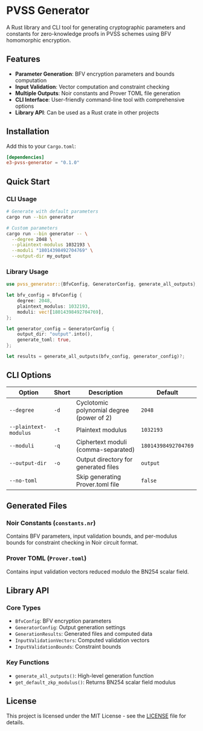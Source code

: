 # PVSS Generator

A Rust library and CLI tool for generating cryptographic parameters and constants for zero-knowledge proofs in PVSS schemes using BFV homomorphic encryption.

## Features

- **Parameter Generation**: BFV encryption parameters and bounds computation
- **Input Validation**: Vector computation and constraint checking
- **Multiple Outputs**: Noir constants and Prover TOML file generation
- **CLI Interface**: User-friendly command-line tool with comprehensive options
- **Library API**: Can be used as a Rust crate in other projects

## Installation

Add this to your `Cargo.toml`:

```toml
[dependencies]
e3-pvss-generator = "0.1.0"
```

## Quick Start

### CLI Usage

```bash
# Generate with default parameters
cargo run --bin generator

# Custom parameters
cargo run --bin generator -- \
  --degree 2048 \
  --plaintext-modulus 1032193 \
  --moduli "18014398492704769" \
  --output-dir my_output
```

### Library Usage

```rust
use pvss_generator::{BfvConfig, GeneratorConfig, generate_all_outputs};

let bfv_config = BfvConfig {
    degree: 2048,
    plaintext_modulus: 1032193,
    moduli: vec![18014398492704769],
};

let generator_config = GeneratorConfig {
    output_dir: "output".into(),
    generate_toml: true,
};

let results = generate_all_outputs(bfv_config, generator_config)?;
```

## CLI Options

| Option                | Short | Description                               | Default             |
| --------------------- | ----- | ----------------------------------------- | ------------------- |
| `--degree`            | `-d`  | Cyclotomic polynomial degree (power of 2) | `2048`              |
| `--plaintext-modulus` | `-t`  | Plaintext modulus                         | `1032193`           |
| `--moduli`            | `-q`  | Ciphertext moduli (comma-separated)       | `18014398492704769` |
| `--output-dir`        | `-o`  | Output directory for generated files      | `output`            |
| `--no-toml`           |       | Skip generating Prover.toml file          | `false`             |

## Generated Files

### Noir Constants (`constants.nr`)

Contains BFV parameters, input validation bounds, and per-modulus bounds for constraint checking in Noir circuit format.

### Prover TOML (`Prover.toml`)

Contains input validation vectors reduced modulo the BN254 scalar field.

## Library API

### Core Types

- `BfvConfig`: BFV encryption parameters
- `GeneratorConfig`: Output generation settings
- `GenerationResults`: Generated files and computed data
- `InputValidationVectors`: Computed validation vectors
- `InputValidationBounds`: Constraint bounds

### Key Functions

- `generate_all_outputs()`: High-level generation function
- `get_default_zkp_modulus()`: Returns BN254 scalar field modulus

## License

This project is licensed under the MIT License - see the [LICENSE](../../LICENSE) file for details.
